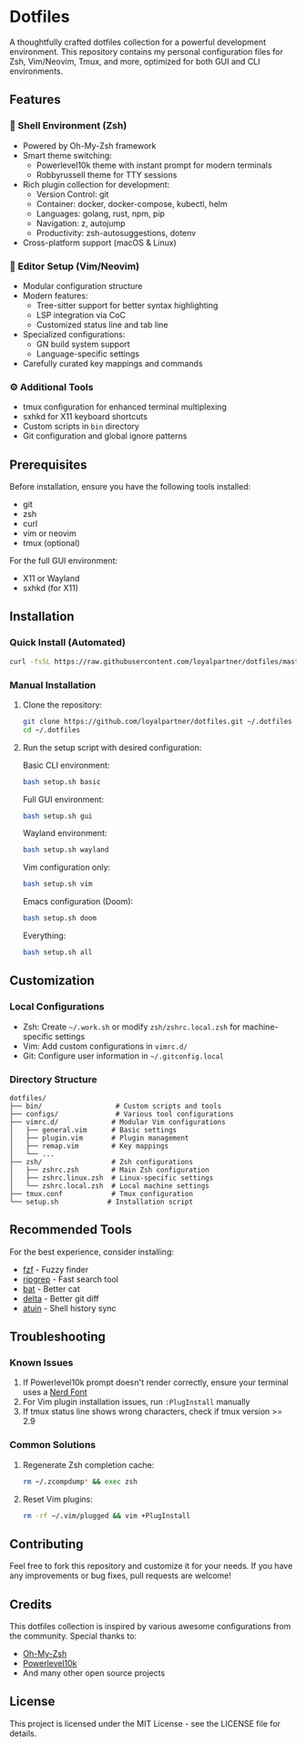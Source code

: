# Dotfiles

A thoughtfully crafted dotfiles collection for a powerful development environment. This repository contains my personal configuration files for Zsh, Vim/Neovim, Tmux, and more, optimized for both GUI and CLI environments.

## Features

### 🚀 Shell Environment (Zsh)
- Powered by Oh-My-Zsh framework
- Smart theme switching:
  - Powerlevel10k theme with instant prompt for modern terminals
  - Robbyrussell theme for TTY sessions
- Rich plugin collection for development:
  - Version Control: git
  - Container: docker, docker-compose, kubectl, helm
  - Languages: golang, rust, npm, pip
  - Navigation: z, autojump
  - Productivity: zsh-autosuggestions, dotenv
- Cross-platform support (macOS & Linux)

### 📝 Editor Setup (Vim/Neovim)
- Modular configuration structure
- Modern features:
  - Tree-sitter support for better syntax highlighting
  - LSP integration via CoC
  - Customized status line and tab line
- Specialized configurations:
  - GN build system support
  - Language-specific settings
- Carefully curated key mappings and commands

### ⚙️ Additional Tools
- tmux configuration for enhanced terminal multiplexing
- sxhkd for X11 keyboard shortcuts
- Custom scripts in `bin` directory
- Git configuration and global ignore patterns

## Prerequisites

Before installation, ensure you have the following tools installed:
- git
- zsh
- curl
- vim or neovim
- tmux (optional)

For the full GUI environment:
- X11 or Wayland
- sxhkd (for X11)

## Installation

### Quick Install (Automated)
```bash
curl -fsSL https://raw.githubusercontent.com/loyalpartner/dotfiles/master/install.sh | bash
```

### Manual Installation
1. Clone the repository:
   ```bash
   git clone https://github.com/loyalpartner/dotfiles.git ~/.dotfiles
   cd ~/.dotfiles
   ```

2. Run the setup script with desired configuration:

   Basic CLI environment:
   ```bash
   bash setup.sh basic
   ```

   Full GUI environment:
   ```bash
   bash setup.sh gui
   ```

   Wayland environment:
   ```bash
   bash setup.sh wayland
   ```

   Vim configuration only:
   ```bash
   bash setup.sh vim
   ```

   Emacs configuration (Doom):
   ```bash
   bash setup.sh doom
   ```

   Everything:
   ```bash
   bash setup.sh all
   ```

## Customization

### Local Configurations
- Zsh: Create `~/.work.sh` or modify `zsh/zshrc.local.zsh` for machine-specific settings
- Vim: Add custom configurations in `vimrc.d/`
- Git: Configure user information in `~/.gitconfig.local`

### Directory Structure
```
dotfiles/
├── bin/                  # Custom scripts and tools
├── configs/              # Various tool configurations
├── vimrc.d/             # Modular Vim configurations
│   ├── general.vim      # Basic settings
│   ├── plugin.vim       # Plugin management
│   ├── remap.vim        # Key mappings
│   └── ...
├── zsh/                 # Zsh configurations
│   ├── zshrc.zsh        # Main Zsh configuration
│   ├── zshrc.linux.zsh  # Linux-specific settings
│   └── zshrc.local.zsh  # Local machine settings
├── tmux.conf            # Tmux configuration
└── setup.sh            # Installation script
```

## Recommended Tools

For the best experience, consider installing:
- [fzf](https://github.com/junegunn/fzf) - Fuzzy finder
- [ripgrep](https://github.com/BurntSushi/ripgrep) - Fast search tool
- [bat](https://github.com/sharkdp/bat) - Better cat
- [delta](https://github.com/dandavison/delta) - Better git diff
- [atuin](https://github.com/ellie/atuin) - Shell history sync

## Troubleshooting

### Known Issues
1. If Powerlevel10k prompt doesn't render correctly, ensure your terminal uses a [Nerd Font](https://www.nerdfonts.com/)
2. For Vim plugin installation issues, run `:PlugInstall` manually
3. If tmux status line shows wrong characters, check if tmux version >= 2.9

### Common Solutions
1. Regenerate Zsh completion cache:
   ```bash
   rm ~/.zcompdump* && exec zsh
   ```
2. Reset Vim plugins:
   ```bash
   rm -rf ~/.vim/plugged && vim +PlugInstall
   ```

## Contributing

Feel free to fork this repository and customize it for your needs. If you have any improvements or bug fixes, pull requests are welcome!

## Credits

This dotfiles collection is inspired by various awesome configurations from the community. Special thanks to:
- [Oh-My-Zsh](https://ohmyz.sh/)
- [Powerlevel10k](https://github.com/romkatv/powerlevel10k)
- And many other open source projects

## License

This project is licensed under the MIT License - see the LICENSE file for details.
